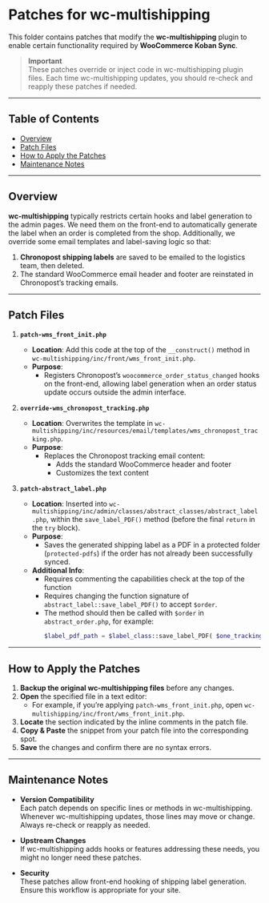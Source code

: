 # Patches for wc-multishipping

This folder contains patches that modify the **wc-multishipping** plugin to enable certain functionality required by **WooCommerce Koban Sync**.

> **Important**  
> These patches override or inject code in wc-multishipping plugin files. Each time wc-multishipping updates, you should re-check and reapply these patches if needed.

---

## Table of Contents

- [Overview](#overview)
- [Patch Files](#patch-files)
- [How to Apply the Patches](#how-to-apply-the-patches)
- [Maintenance Notes](#maintenance-notes)

---

## Overview

**wc-multishipping** typically restricts certain hooks and label generation to the admin pages. We need them on the front-end to automatically generate the label when an order is completed from the shop. Additionally, we override some email templates and label-saving logic so that:

1. **Chronopost shipping labels** are saved to be emailed to the logistics team, then deleted.
2. The standard WooCommerce email header and footer are reinstated in Chronopost’s tracking emails.

---

## Patch Files

1. **`patch-wms_front_init.php`**
    - **Location**: Add this code at the top of the `__construct()` method in `wc-multishipping/inc/front/wms_front_init.php`.
    - **Purpose**:
        - Registers Chronopost’s `woocommerce_order_status_changed` hooks on the front-end, allowing label generation when an order status update occurs outside the admin interface.

2. **`override-wms_chronopost_tracking.php`**
    - **Location**: Overwrites the template in `wc-multishipping/inc/resources/email/templates/wms_chronopost_tracking.php`.
    - **Purpose**:
        - Replaces the Chronopost tracking email content:
            - Adds the standard WooCommerce header and footer
            - Customizes the text content

3. **`patch-abstract_label.php`**
    - **Location**: Inserted into `wc-multishipping/inc/admin/classes/abstract_classes/abstract_label.php`, within the `save_label_PDF()` method (before the final `return` in the `try` block).
    - **Purpose**:
        - Saves the generated shipping label as a PDF in a protected folder (`protected-pdfs`) if the order has not already been successfully synced.
    - **Additional Info**:
        - Requires commenting the capabilities check at the top of the function
        - Requires changing the function signature of `abstract_label::save_label_PDF()` to accept `$order`.
        - The method should then be called with `$order` in `abstract_order.php`, for example:
          ```php
          $label_pdf_path = $label_class::save_label_PDF( $one_tracking_number, $order );
          ```

---

## How to Apply the Patches

1. **Backup the original wc-multishipping files** before any changes.
2. **Open** the specified file in a text editor:
    - For example, if you’re applying `patch-wms_front_init.php`, open `wc-multishipping/inc/front/wms_front_init.php`.
3. **Locate** the section indicated by the inline comments in the patch file.
4. **Copy & Paste** the snippet from your patch file into the corresponding spot.
5. **Save** the changes and confirm there are no syntax errors.

---

## Maintenance Notes

- **Version Compatibility**  
  Each patch depends on specific lines or methods in wc-multishipping. Whenever wc-multishipping updates, those lines may move or change. Always re-check or reapply as needed.

- **Upstream Changes**  
  If wc-multishipping adds hooks or features addressing these needs, you might no longer need these patches.

- **Security**  
  These patches allow front-end hooking of shipping label generation. Ensure this workflow is appropriate for your site.

